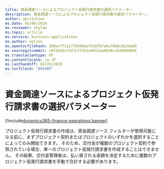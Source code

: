 ```yaml
---
title: 資金調達ソースによるプロジェクト仮発行請求書の選択パラメーター
description: 資金調達ソースによるプロジェクト仮発行請求書の選択パラメーター。
author: aprilolson
ms.date: 03/06/2019
ms.reviewer: shylaw
ms.topic: article
ms.service: business-applications
ms.author: aolson
ms.openlocfilehash: 208ecff1a1f76698eefb30f67a6e7868c9a24a09
ms.sourcegitcommit: c8f2816cfd27cf7451e4651aa0038cc8400098d4
ms.translationtype: HT
ms.contentlocale: ja-JP
ms.lasthandoff: 03/25/2019
ms.locfileid: "895495"
---
```

# <a name="project-invoice-proposal-selection-parameter-by-funding-source"></a>資金調達ソースによるプロジェクト仮発行請求書の選択パラメーター 
[!include[dynamics365-finance-operations banner](../includes/dynamics365-finance-operations.md)]


プロジェクト仮発行請求書の作成は、資金調達ソース フィルターが使用可能になる前に、まずプロジェクト契約またはプロジェクトのいずれかを選択することによってのみ開始できます。 そのため、交付金が複数のプロジェクト契約で参照されている場合、単一のプロジェクト仮発行請求書を作成することはできません。 その結果、交付金管理者は、払い戻される金額を決定するために複数のプロジェクト仮発行請求書を手動で合計する必要があります。
